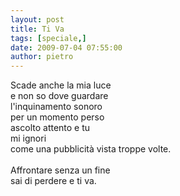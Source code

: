 ```yaml
---
layout: post
title: Ti Va
tags: [speciale,]
date: 2009-07-04 07:55:00
author: pietro
---
```

Scade anche la mia luce<br/>e non so dove guardare<br/>l'inquinamento sonoro<br/>per un momento perso<br/>ascolto attento e tu<br/>mi ignori<br/>come una pubblicità vista troppe volte.<br/><br/>Affrontare senza un fine<br/>sai di perdere e ti va.
